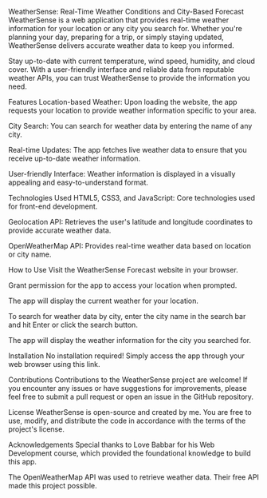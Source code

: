 WeatherSense: Real-Time Weather Conditions and City-Based Forecast
WeatherSense is a web application that provides real-time weather information for your location or any city you search for. Whether you're planning your day, preparing for a trip, or simply staying updated, WeatherSense delivers accurate weather data to keep you informed.

Stay up-to-date with current temperature, wind speed, humidity, and cloud cover. With a user-friendly interface and reliable data from reputable weather APIs, you can trust WeatherSense to provide the information you need.

Features
Location-based Weather: Upon loading the website, the app requests your location to provide weather information specific to your area.

City Search: You can search for weather data by entering the name of any city.

Real-time Updates: The app fetches live weather data to ensure that you receive up-to-date weather information.

User-friendly Interface: Weather information is displayed in a visually appealing and easy-to-understand format.

Technologies Used
HTML5, CSS3, and JavaScript: Core technologies used for front-end development.

Geolocation API: Retrieves the user's latitude and longitude coordinates to provide accurate weather data.

OpenWeatherMap API: Provides real-time weather data based on location or city name.

How to Use
Visit the WeatherSense Forecast website in your browser.

Grant permission for the app to access your location when prompted.

The app will display the current weather for your location.

To search for weather data by city, enter the city name in the search bar and hit Enter or click the search button.

The app will display the weather information for the city you searched for.

Installation
No installation required! Simply access the app through your web browser using this link.

Contributions
Contributions to the WeatherSense project are welcome! If you encounter any issues or have suggestions for improvements, please feel free to submit a pull request or open an issue in the GitHub repository.

License
WeatherSense is open-source and created by me. You are free to use, modify, and distribute the code in accordance with the terms of the project's license.

Acknowledgements
Special thanks to Love Babbar for his Web Development course, which provided the foundational knowledge to build this app.

The OpenWeatherMap API was used to retrieve weather data. Their free API made this project possible.
